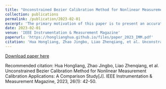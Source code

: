 ```yaml
---
title: "Unconstrained Bezier Calibration Method for Nonlinear Measurement Calibration Applications: A Comparison Study"
collection: publications
permalink: /publication/2023-02-01
excerpt: 'The primary motivation of this paper is to present an accurate and universal method for the nonlinear system modeling. An Unconstrained Bezier Calibration Method (UBCM) is presented. By constraining the boundary freedom of the UBCM, it could become a constrained form called the Bezier Calibration Method (BCM), which is suitable for situations with an accurate boundary modeling requirement. A comparison study is performed to compare the presented method with the most widely utilized Polynomial Calibration Method (PCM) through several nonlinear behavior modeling examples, including sensor inherent nonlinearity calibration, sine wave, gauss nonlinearity and nonlinear broken line. A comparison study demonstrates that in the present verification examples the UBCM has better calibration performance than that of the BCM and PCM.'
date: 2023-02-01
venue: 'IEEE Instrumentation & Measurement Magazine'
paperurl: 'https://honglianghua.github.io/files/paper_2023_IMM.pdf'
citation: 'Hua Hongliang, Zhao Jingbo, Liao Zhenqiang, et al. Unconstrained Bezier Calibration Method for Nonlinear Measurement Calibration Applications: A Comparison Study[J]. IEEE Instrumentation & Measurement Magazine, 2023, 26(1): 42-50. '
---
```


[Download paper here](https://honglianghua.github.io/files/paper_2023_IMM.pdf)

Recommended citation: Hua Hongliang, Zhao Jingbo, Liao Zhenqiang, et al. Unconstrained Bezier Calibration Method for Nonlinear Measurement Calibration Applications: A Comparison Study[J]. IEEE Instrumentation & Measurement Magazine, 2023, 26(1): 42-50. 
